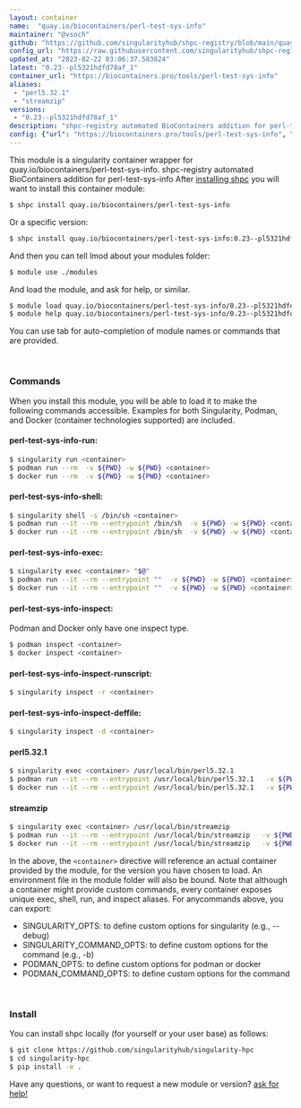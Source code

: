 ```yaml
---
layout: container
name:  "quay.io/biocontainers/perl-test-sys-info"
maintainer: "@vsoch"
github: "https://github.com/singularityhub/shpc-registry/blob/main/quay.io/biocontainers/perl-test-sys-info/container.yaml"
config_url: "https://raw.githubusercontent.com/singularityhub/shpc-registry/main/quay.io/biocontainers/perl-test-sys-info/container.yaml"
updated_at: "2023-02-22 03:06:37.583824"
latest: "0.23--pl5321hdfd78af_1"
container_url: "https://biocontainers.pro/tools/perl-test-sys-info"
aliases:
 - "perl5.32.1"
 - "streamzip"
versions:
 - "0.23--pl5321hdfd78af_1"
description: "shpc-registry automated BioContainers addition for perl-test-sys-info"
config: {"url": "https://biocontainers.pro/tools/perl-test-sys-info", "maintainer": "@vsoch", "description": "shpc-registry automated BioContainers addition for perl-test-sys-info", "latest": {"0.23--pl5321hdfd78af_1": "sha256:300d744e930234b60bd38f65142c1bd2ac35b32fcc6a3860ea3af28f4b4dc82b"}, "tags": {"0.23--pl5321hdfd78af_1": "sha256:300d744e930234b60bd38f65142c1bd2ac35b32fcc6a3860ea3af28f4b4dc82b"}, "docker": "quay.io/biocontainers/perl-test-sys-info", "aliases": {"perl5.32.1": "/usr/local/bin/perl5.32.1", "streamzip": "/usr/local/bin/streamzip"}}
---
```


This module is a singularity container wrapper for quay.io/biocontainers/perl-test-sys-info.
shpc-registry automated BioContainers addition for perl-test-sys-info
After [installing shpc](#install) you will want to install this container module:


```bash
$ shpc install quay.io/biocontainers/perl-test-sys-info
```

Or a specific version:

```bash
$ shpc install quay.io/biocontainers/perl-test-sys-info:0.23--pl5321hdfd78af_1
```

And then you can tell lmod about your modules folder:

```bash
$ module use ./modules
```

And load the module, and ask for help, or similar.

```bash
$ module load quay.io/biocontainers/perl-test-sys-info/0.23--pl5321hdfd78af_1
$ module help quay.io/biocontainers/perl-test-sys-info/0.23--pl5321hdfd78af_1
```

You can use tab for auto-completion of module names or commands that are provided.

<br>

### Commands

When you install this module, you will be able to load it to make the following commands accessible.
Examples for both Singularity, Podman, and Docker (container technologies supported) are included.

#### perl-test-sys-info-run:

```bash
$ singularity run <container>
$ podman run --rm  -v ${PWD} -w ${PWD} <container>
$ docker run --rm  -v ${PWD} -w ${PWD} <container>
```

#### perl-test-sys-info-shell:

```bash
$ singularity shell -s /bin/sh <container>
$ podman run --it --rm --entrypoint /bin/sh  -v ${PWD} -w ${PWD} <container>
$ docker run --it --rm --entrypoint /bin/sh  -v ${PWD} -w ${PWD} <container>
```

#### perl-test-sys-info-exec:

```bash
$ singularity exec <container> "$@"
$ podman run --it --rm --entrypoint ""  -v ${PWD} -w ${PWD} <container> "$@"
$ docker run --it --rm --entrypoint ""  -v ${PWD} -w ${PWD} <container> "$@"
```

#### perl-test-sys-info-inspect:

Podman and Docker only have one inspect type.

```bash
$ podman inspect <container>
$ docker inspect <container>
```

#### perl-test-sys-info-inspect-runscript:

```bash
$ singularity inspect -r <container>
```

#### perl-test-sys-info-inspect-deffile:

```bash
$ singularity inspect -d <container>
```


#### perl5.32.1

```bash
$ singularity exec <container> /usr/local/bin/perl5.32.1
$ podman run --it --rm --entrypoint /usr/local/bin/perl5.32.1   -v ${PWD} -w ${PWD} <container> -c " $@"
$ docker run --it --rm --entrypoint /usr/local/bin/perl5.32.1   -v ${PWD} -w ${PWD} <container> -c " $@"
```


#### streamzip

```bash
$ singularity exec <container> /usr/local/bin/streamzip
$ podman run --it --rm --entrypoint /usr/local/bin/streamzip   -v ${PWD} -w ${PWD} <container> -c " $@"
$ docker run --it --rm --entrypoint /usr/local/bin/streamzip   -v ${PWD} -w ${PWD} <container> -c " $@"
```



In the above, the `<container>` directive will reference an actual container provided
by the module, for the version you have chosen to load. An environment file in the
module folder will also be bound. Note that although a container
might provide custom commands, every container exposes unique exec, shell, run, and
inspect aliases. For anycommands above, you can export:

 - SINGULARITY_OPTS: to define custom options for singularity (e.g., --debug)
 - SINGULARITY_COMMAND_OPTS: to define custom options for the command (e.g., -b)
 - PODMAN_OPTS: to define custom options for podman or docker
 - PODMAN_COMMAND_OPTS: to define custom options for the command

<br>

### Install

You can install shpc locally (for yourself or your user base) as follows:

```bash
$ git clone https://github.com/singularityhub/singularity-hpc
$ cd singularity-hpc
$ pip install -e .
```

Have any questions, or want to request a new module or version? [ask for help!](https://github.com/singularityhub/singularity-hpc/issues)